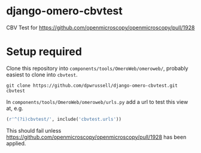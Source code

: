 django-omero-cbvtest
====================

CBV Test for https://github.com/openmicroscopy/openmicroscopy/pull/1928

Setup required
==============

Clone this repository into `components/tools/OmeroWeb/omeroweb/`, probably easiest to clone into `cbvtest`.

```
git clone https://github.com/dpwrussell/django-omero-cbvtest.git cbvtest
```

In `components/tools/OmeroWeb/omeroweb/urls.py` add a url to test this view at, e.g.

```python
(r'^(?i)cbvtest/', include('cbvtest.urls'))
```

This should fail unless https://github.com/openmicroscopy/openmicroscopy/pull/1928 has been applied.